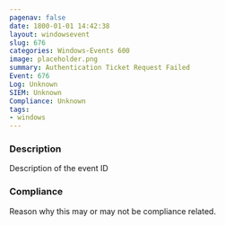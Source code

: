 ```yaml
---
pagenav: false
date: 1800-01-01 14:42:38
layout: windowsevent
slug: 676
categories: Windows-Events 600
image: placeholder.png
summary: Authentication Ticket Request Failed
Event: 676
Log: Unknown
SIEM: Unknown
Compliance: Unknown
tags:
- windows
---
```


### Description

Description of the event ID

### Compliance

Reason why this may or may not be compliance related.
